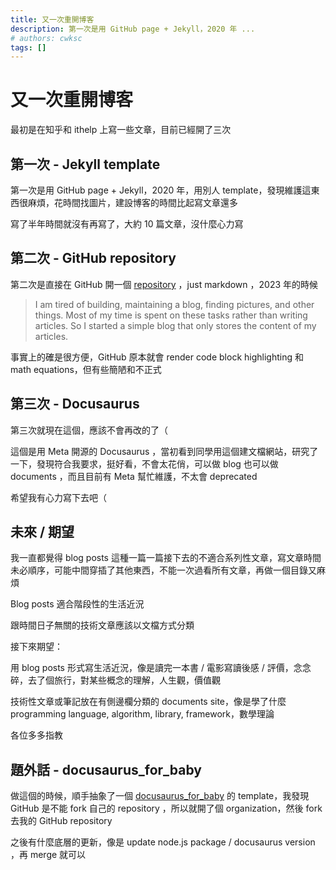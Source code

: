 ```yaml
---
title: 又一次重開博客
description: 第一次是用 GitHub page + Jekyll，2020 年 ...
# authors: cwksc
tags: []
---
```


# 又一次重開博客

最初是在知乎和 ithelp 上寫一些文章，目前已經開了三次

## 第一次 - Jekyll template

第一次是用 GitHub page + Jekyll，2020 年，用別人 template，發現維護這東西很麻煩，花時間找圖片，建設博客的時間比起寫文章還多

寫了半年時間就沒有再寫了，大約 10 篇文章，沒什麼心力寫

## 第二次 - GitHub repository

第二次是直接在 GitHub 開一個 [repository](https://github.com/CWKSC/simple_blog) ，just markdown ，2023 年的時候

<!-- truncate -->

> I am tired of building, maintaining a blog, finding pictures, and other things. Most of my time is spent on these tasks rather than writing articles. So I started a simple blog that only stores the content of my articles.

事實上的確是很方便，GitHub 原本就會 render code block highlighting 和 math equations，但有些簡陋和不正式

## 第三次 - Docusaurus

第三次就現在這個，應該不會再改的了（

這個是用 Meta 開源的 Docusaurus ，當初看到同學用這個建文檔網站，研究了一下，發現符合我要求，挺好看，不會太花俏，可以做 blog 也可以做 documents ，而且目前有 Meta 幫忙維護，不太會 deprecated

希望我有心力寫下去吧（

## 未來 / 期望

我一直都覺得 blog posts 這種一篇一篇接下去的不適合系列性文章，寫文章時間未必順序，可能中間穿插了其他東西，不能一次過看所有文章，再做一個目錄又麻煩

Blog posts 適合階段性的生活近況

跟時間日子無關的技術文章應該以文檔方式分類

接下來期望：

用 blog posts 形式寫生活近況，像是讀完一本書 / 電影寫讀後感 / 評價，念念碎，去了個旅行，對某些概念的理解，人生觀，價值觀

技術性文章或筆記放在有側邊欄分類的 documents site，像是學了什麼 programming language, algorithm, library, framework，數學理論

各位多多指教

## 題外話 - docusaurus_for_baby

做這個的時候，順手抽象了一個 [docusaurus_for_baby](https://github.com/cwksc-organization/docusaurus_for_baby) 的 template，我發現 GitHub 是不能 fork 自己的 repository ，所以就開了個 organization，然後 fork 去我的 GitHub repository 

之後有什麼底層的更新，像是 update node.js package / docusaurus version ，再 merge 就可以
